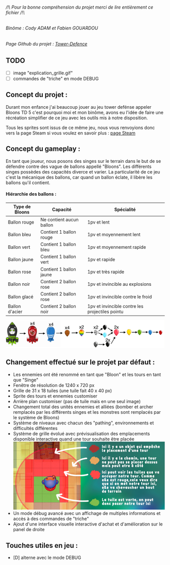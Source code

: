 ###### /!\ Pour la bonne compréhension du projet merci de lire entièrement ce fichier /!\

###### Binôme : Cody ADAM et Fabien GOUARDOU

###### Page Github du projet : [Tower-Defence](https://github.com/CodyAdam/Tower-Defence)

## TODO

-   [ ] image "explication_grille.gif"
-   [ ] commandes de "triche" en mode DEBUG

## Concept du projet :

Durant mon enfance j'ai beaucoup jouer au jeu tower defénse appeler Bloons TD 5 c'est pourquoi moi et mon binôme, avons eu l'idée de faire une récréation simplifier de ce jeu avec les outils mis à notre disposition.

Tous les sprites sont issus de ce même jeu, nous vous renvoyions donc vers la page Steam si vous voulez en savoir plus : [page Steam](https://store.steampowered.com/app/306020Bloons_TD_5/)

## Concept du gameplay :

En tant que joueur, nous posons des singes sur le terrain dans le but de se défendre contre des vague de ballons appellé "Bloons". Les différents singes possèdes des capacités diverce et varier. La particularité de ce jeu c'est la mécanique des ballons, car quand un ballon éclate, il libère les ballons qu'il contient.

#### Hiérarchie des ballons :

| Type de Bloons | Capacité                 | Spécialité                                      |
| -------------- | ------------------------ | ----------------------------------------------- |
| Ballon rouge   | Ne contient aucun ballon | 1pv et lent                                     |
| Ballon bleu    | Contient 1 ballon rouge  | 1pv et moyennement lent                         |
| Ballon vert    | Contient 1 ballon bleu   | 1pv et moyennement rapide                       |
| Ballon jaune   | Contient 1 ballon vert   | 1pv et rapide                                   |
| Ballon rose    | Contient 1 ballon jaune  | 1pv et très rapide                              |
| Ballon noir    | Contient 2 ballon rose   | 1pv et invincible au explosions                 |
| Ballon glacé   | Contient 2 ballon rose   | 1pv et invincible contre le froid               |
| Ballon d'acier | Contient 2 ballon noir   | 1pv et invincible contre les projectiles pointu |

![Image d'explication des Bloons](/explication_ballon.png)

## Changement effectué sur le projet par défaut :

-   Les ennemies ont été renommé en tant que "Bloon" et les tours en tant que "Singe"
-   Fenêtre de résolution de 1240 x 720 px
-   Grille de 31 x 18 tuiles (une tuile fait 40 x 40 px)
-   Sprite des tours et ennemies customiser
-   Arrière plan customiser (pas de tuile mais en une seul image)
-   Changement total des unités ennemies et alliées (bomber et archer remplacés par les différents singes et les monstres sont remplacés par le système de Bloons)
-   Système de niveaux avec chacun des "pathing", environnements et difficultés différentes
-   Système de grille évolué avec prévisualisation des emplacements disponible interactive quand une tour souhaite être placée
    ![Image d'explication de la grille](/explication_grille.png)
-   Un mode débug avancé avec un affichage de multiples informations et accès à des commandes de "triche"
-   Ajout d'une interface visuelle interactive d'achat et d'amélioration sur le panel de droite

## Touches utiles en jeu :

-   [D] alterne avec le mode DEBUG
